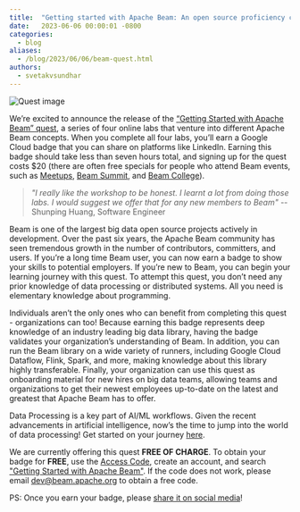 ```yaml
---
title:  "Getting started with Apache Beam: An open source proficiency credential sponsored by Google Cloud"
date:   2023-06-06 00:00:01 -0800
categories:
  - blog
aliases:
  - /blog/2023/06/06/beam-quest.html
authors:
  - svetakvsundhar
---
```

<!--
Licensed under the Apache License, Version 2.0 (the "License");
you may not use this file except in compliance with the License.
You may obtain a copy of the License at
http://www.apache.org/licenses/LICENSE-2.0
Unless required by applicable law or agreed to in writing, software
distributed under the License is distributed on an "AS IS" BASIS,
WITHOUT WARRANTIES OR CONDITIONS OF ANY KIND, either express or implied.
See the License for the specific language governing permissions and
limitations under the License.
-->

<img class="center-block"
     src="/images/blog/beam-badge-image-scaled.png"
     alt="Quest image">

We’re excited to announce the release of the [“Getting Started with Apache Beam” quest](https://www.cloudskillsboost.google/quests/310), a series of four online labs that venture into different Apache Beam concepts. When you complete all four labs, you’ll earn a Google Cloud badge that you can share on platforms like LinkedIn. Earning this badge should take less than seven hours total, and signing up for the quest costs $20 (there are often free specials for people who attend Beam events, such as [Meetups](https://www.meetup.com/topics/apache-beam/), [Beam Summit](https://beamsummit.org/), and [Beam College](https://beamcollege.dev/)).

> *"I really like the workshop to be honest. I learnt a lot from doing those labs. I would suggest we offer that for any new members to Beam"* -- Shunping Huang, Software Engineer

Beam is one of the largest big data open source projects actively in development. Over the past six years, the Apache Beam community has seen tremendous growth in the number  of contributors, committers, and users. If you’re a long time Beam user, you can now earn a badge to show your skills to potential employers. If you’re new to Beam, you can begin your learning journey with this quest. To attempt this quest, you don’t need any prior knowledge of data processing or distributed systems. All you need is elementary knowledge about programming.

Individuals aren’t the only ones who can benefit from completing this quest -  organizations can too! Because earning this badge represents deep knowledge of an industry leading big data library, having the badge validates your organization’s understanding of Beam. In addition, you can run the Beam library on a wide variety of runners, including Google Cloud Dataflow, Flink, Spark, and more, making knowledge about this library highly transferable. Finally, your organization can use this quest as onboarding material for new hires on big data teams, allowing teams and organizations to get their newest employees up-to-date on the latest and greatest that Apache Beam has to offer.

Data Processing is a key part of AI/ML workflows. Given the recent advancements in artificial intelligence, now’s the time to jump into the world of data processing! Get started on your journey [here](https://www.cloudskillsboost.google/quests/310).

We are currently offering this quest **FREE OF CHARGE**. To obtain your badge for **FREE**, use the [Access Code](https://www.cloudskillsboost.google/catalog?qlcampaign=1h-swiss-19), create an account, and search ["Getting Started with Apache Beam"](https://www.cloudskillsboost.google/quests/310). If the code does not work, please email [dev@beam.apache.org](dev@beam.apache.org) to obtain a free code.

PS: Once you earn your badge, please [share it on social media](https://support.google.com/qwiklabs/answer/9222527?hl=en&sjid=14905615709060962899-NA)!
